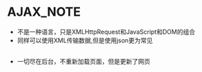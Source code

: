 # AJAX_NOTE
- 不是一种语言，只是XMLHttpRequest和JavaScript和DOM的组合
- 同样可以使用XML传输数据,但是使用json更为常见
##
- 一切尽在后台，不重新加载页面，但是更新了网页